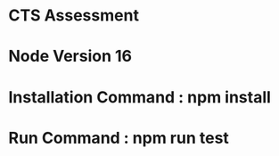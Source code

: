 # CTS Assessment

# Node Version 16 

# Installation Command : npm install

# Run Command : npm run test


